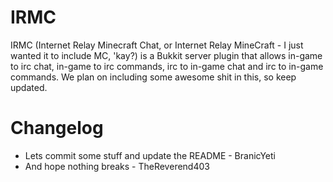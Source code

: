 IRMC
=======
IRMC (Internet Relay Minecraft Chat, or Internet Relay MineCraft - I just wanted it to include MC, 'kay?) is a Bukkit server plugin that allows in-game to irc chat, in-game to irc commands, irc to in-game chat and irc to in-game commands. We plan on including some awesome shit in this, so keep updated.

Changelog
=======
* Lets commit some stuff and update the README - BranicYeti
* And hope nothing breaks - TheReverend403

